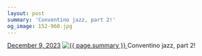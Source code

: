 ```yaml
---
layout: post
summary: 'Conventino jazz, part 2!'
og_image: 152-960.jpg
---
```


<p>
  <time>
    <a href="/152">December 9, 2023</a>
  </time>
  <a href="/152">
    <img src="{{ site.assets_url }}/152-480.jpg" srcset="{{ site.assets_url }}/152-240.jpg 240w, {{ site.assets_url }}/152-480.jpg 480w, {{ site.assets_url }}/152-720.jpg 720w, {{ site.assets_url }}/152-960.jpg 960w" sizes="(min-width: 700px) 50vw, calc(100vw - 2rem)" alt="{{ page.summary }}" />
  </a>
  <span>Conventino jazz, part 2!</span>
</p>
